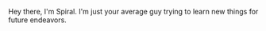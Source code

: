 Hey there, I'm Spiral. I'm just your average guy trying to learn new things for future endeavors.

<!---
SpiralGraveStudios/SpiralGraveStudios is a ✨ special ✨ repository because its `README.md` (this file) appears on your GitHub profile.
You can click the Preview link to take a look at your changes.
--->
